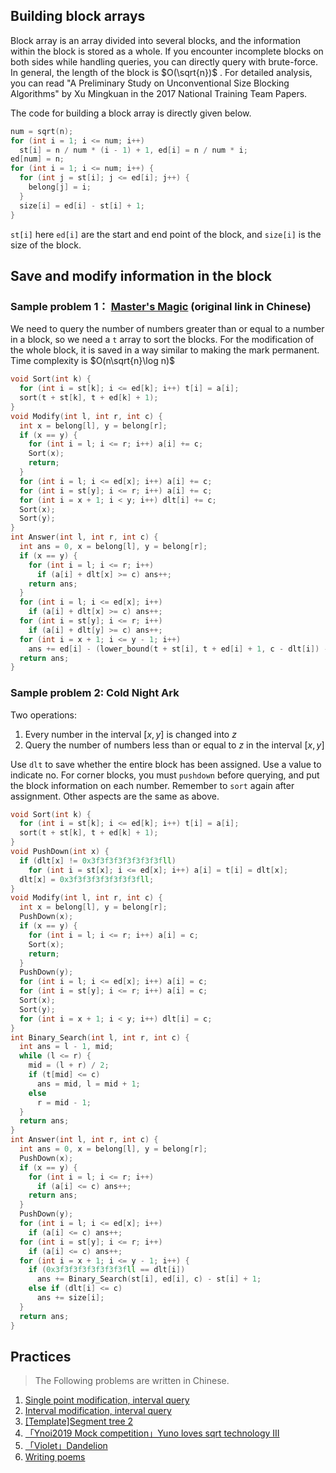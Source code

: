 ## Building block arrays

Block array is an array divided into several blocks, and the information within the block is stored as a whole. If you encounter incomplete blocks on both sides while handling queries, you can directly query with brute-force. In general, the length of the block is $O(\sqrt{n})$ . For detailed analysis, you can read "A Preliminary Study on Unconventional Size Blocking Algorithms" by Xu Mingkuan in the 2017 National Training Team Papers.

The code for building a block array is directly given below.

```cpp
num = sqrt(n);
for (int i = 1; i <= num; i++)
  st[i] = n / num * (i - 1) + 1, ed[i] = n / num * i;
ed[num] = n;
for (int i = 1; i <= num; i++) {
  for (int j = st[i]; j <= ed[i]; j++) {
    belong[j] = i;
  }
  size[i] = ed[i] - st[i] + 1;
}
```

`st[i]` here `ed[i]`  are the start and end point of the block, and `size[i]` is the size of the block.

## Save and modify information in the block

### Sample problem 1： [Master's Magic](https://www.luogu.com.cn/problem/P2801) (original link in Chinese)

We need to query the number of numbers greater than or equal to a number in a block, so we need a `t` array to sort the blocks. For the modification of the whole block, it is saved in a way similar to making the mark permanent. Time complexity is $O(n\sqrt{n}\log n)$

```cpp
void Sort(int k) {
  for (int i = st[k]; i <= ed[k]; i++) t[i] = a[i];
  sort(t + st[k], t + ed[k] + 1);
}
void Modify(int l, int r, int c) {
  int x = belong[l], y = belong[r];
  if (x == y) {
    for (int i = l; i <= r; i++) a[i] += c;
    Sort(x);
    return;
  }
  for (int i = l; i <= ed[x]; i++) a[i] += c;
  for (int i = st[y]; i <= r; i++) a[i] += c;
  for (int i = x + 1; i < y; i++) dlt[i] += c;
  Sort(x);
  Sort(y);
}
int Answer(int l, int r, int c) {
  int ans = 0, x = belong[l], y = belong[r];
  if (x == y) {
    for (int i = l; i <= r; i++)
      if (a[i] + dlt[x] >= c) ans++;
    return ans;
  }
  for (int i = l; i <= ed[x]; i++)
    if (a[i] + dlt[x] >= c) ans++;
  for (int i = st[y]; i <= r; i++)
    if (a[i] + dlt[y] >= c) ans++;
  for (int i = x + 1; i <= y - 1; i++)
    ans += ed[i] - (lower_bound(t + st[i], t + ed[i] + 1, c - dlt[i]) - t) + 1;
  return ans;
}
```

### Sample problem 2: Cold Night Ark

Two operations:

1. Every number in the interval $[x,y]$ is changed into $z$
2. Query the number of numbers less than or equal to $z$ in the interval $[x,y]$

Use `dlt` to save whether the entire block has been assigned. Use a value to indicate no. For corner blocks, you must `pushdown` before querying, and put the block information on each number. Remember to `sort` again after assignment. Other aspects are the same as above.

```cpp
void Sort(int k) {
  for (int i = st[k]; i <= ed[k]; i++) t[i] = a[i];
  sort(t + st[k], t + ed[k] + 1);
}
void PushDown(int x) {
  if (dlt[x] != 0x3f3f3f3f3f3f3f3fll)
    for (int i = st[x]; i <= ed[x]; i++) a[i] = t[i] = dlt[x];
  dlt[x] = 0x3f3f3f3f3f3f3f3fll;
}
void Modify(int l, int r, int c) {
  int x = belong[l], y = belong[r];
  PushDown(x);
  if (x == y) {
    for (int i = l; i <= r; i++) a[i] = c;
    Sort(x);
    return;
  }
  PushDown(y);
  for (int i = l; i <= ed[x]; i++) a[i] = c;
  for (int i = st[y]; i <= r; i++) a[i] = c;
  Sort(x);
  Sort(y);
  for (int i = x + 1; i < y; i++) dlt[i] = c;
}
int Binary_Search(int l, int r, int c) {
  int ans = l - 1, mid;
  while (l <= r) {
    mid = (l + r) / 2;
    if (t[mid] <= c)
      ans = mid, l = mid + 1;
    else
      r = mid - 1;
  }
  return ans;
}
int Answer(int l, int r, int c) {
  int ans = 0, x = belong[l], y = belong[r];
  PushDown(x);
  if (x == y) {
    for (int i = l; i <= r; i++)
      if (a[i] <= c) ans++;
    return ans;
  }
  PushDown(y);
  for (int i = l; i <= ed[x]; i++)
    if (a[i] <= c) ans++;
  for (int i = st[y]; i <= r; i++)
    if (a[i] <= c) ans++;
  for (int i = x + 1; i <= y - 1; i++) {
    if (0x3f3f3f3f3f3f3f3fll == dlt[i])
      ans += Binary_Search(st[i], ed[i], c) - st[i] + 1;
    else if (dlt[i] <= c)
      ans += size[i];
  }
  return ans;
}
```

## Practices

> The Following problems are written in Chinese.

1.   [Single point modification, interval query](https://loj.ac/problem/130) 
2.   [Interval modification, interval query](https://loj.ac/problem/132) 
3.   [[Template]Segment tree 2](https://www.luogu.com.cn/problem/P3373) 
4.   [「Ynoi2019 Mock competition」Yuno loves sqrt technology III](https://www.luogu.com.cn/problem/P5048) 
5.   [「Violet」Dandelion](https://www.luogu.com.cn/problem/P4168) 
6.   [Writing poems](https://www.luogu.com.cn/problem/P4135) 
